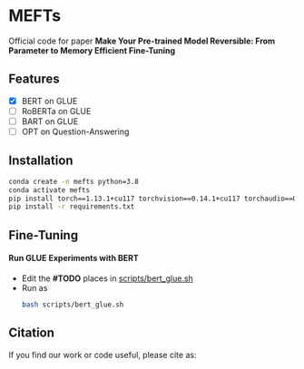 # MEFTs
Official code for paper **Make Your Pre-trained Model Reversible: From Parameter to Memory Efficient Fine-Tuning**

## Features
- [x] BERT on GLUE
- [ ] RoBERTa on GLUE
- [ ] BART on GLUE
- [ ] OPT on Question-Answering

## Installation
```bash
conda create -n mefts python=3.8
conda activate mefts
pip install torch==1.13.1+cu117 torchvision==0.14.1+cu117 torchaudio==0.13.1 --extra-index-url https://download.pytorch.org/whl/cu117
pip install -r requirements.txt
```

## Fine-Tuning
#### Run GLUE Experiments with BERT
- Edit the **#TODO** places in [scripts/bert_glue.sh](/scripts/bert_glue.sh)
- Run as
  ```bash
  bash scripts/bert_glue.sh
  ```
  
## Citation
If you find our work or code useful, please cite as:
  ``` bibtex

  ```
